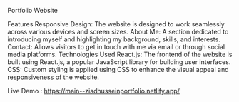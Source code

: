 Portfolio Website



Features
Responsive Design: The website is designed to work seamlessly across various devices and screen sizes.
About Me: A section dedicated to introducing myself and highlighting my background, skills, and interests.
Contact: Allows visitors to get in touch with me via email or through social media platforms.
Technologies Used
React.js: The frontend of the website is built using React.js, a popular JavaScript library for building user interfaces.
CSS: Custom styling is applied using CSS to enhance the visual appeal and responsiveness of the website.


Live Demo :  https://main--ziadhusseinportfolio.netlify.app/
